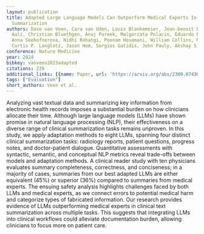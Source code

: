 ```yaml
---
layout: publication
title: Adapted Large Language Models Can Outperform Medical Experts In Clinical Text
  Summarization
authors: Dave van Veen, Cara van Uden, Louis Blankemeier, Jean-benoit Delbrouck, Asad
  Aali, Christian Bluethgen, Anuj Pareek, Malgorzata Polacin, Eduardo Pontes Reis,
  Anna Seehofnerova, Nidhi Rohatgi, Poonam Hosamani, William Collins, Neera Ahuja,
  Curtis P. Langlotz, Jason Hom, Sergios Gatidis, John Pauly, Akshay S. Chaudhari
conference: Nature Medicine
year: 2024
bibkey: vanveen2023adapted
citations: 229
additional_links: [{name: Paper, url: 'https://arxiv.org/abs/2309.07430'}]
tags: ["Evaluation"]
short_authors: Veen et al.
---
```

Analyzing vast textual data and summarizing key information from electronic
health records imposes a substantial burden on how clinicians allocate their
time. Although large language models (LLMs) have shown promise in natural
language processing (NLP), their effectiveness on a diverse range of clinical
summarization tasks remains unproven. In this study, we apply adaptation
methods to eight LLMs, spanning four distinct clinical summarization tasks:
radiology reports, patient questions, progress notes, and doctor-patient
dialogue. Quantitative assessments with syntactic, semantic, and conceptual NLP
metrics reveal trade-offs between models and adaptation methods. A clinical
reader study with ten physicians evaluates summary completeness, correctness,
and conciseness; in a majority of cases, summaries from our best adapted LLMs
are either equivalent (45%) or superior (36%) compared to summaries from
medical experts. The ensuing safety analysis highlights challenges faced by
both LLMs and medical experts, as we connect errors to potential medical harm
and categorize types of fabricated information. Our research provides evidence
of LLMs outperforming medical experts in clinical text summarization across
multiple tasks. This suggests that integrating LLMs into clinical workflows
could alleviate documentation burden, allowing clinicians to focus more on
patient care.